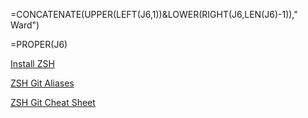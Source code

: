 =CONCATENATE(UPPER(LEFT(J6,1))&LOWER(RIGHT(J6,LEN(J6)-1))," Ward") <Contatinate columns>
>
=PROPER(J6) <Make all words in a row start with a capital letter>
>
[Install ZSH](https://dev.to/mskian/install-z-shell-oh-my-zsh-on-ubuntu-1804-lts-4cm4)
>
[ZSH Git Aliases](https://gist.github.com/DavidToca/3086571)
>
[ZSH Git Cheat Sheet](https://github.com/ohmyzsh/ohmyzsh/wiki/Cheatsheet)
